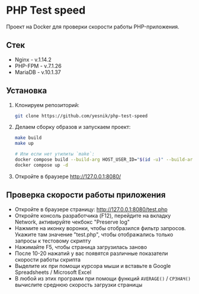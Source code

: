 # PHP Test speed

Проект на Docker для проверки скорости работы PHP-приложения.

## Стек

- Nginx - v.1.14.2
- PHP-FPM - v.7.1.26
- MariaDB - v.10.1.37

## Установка

1. Клонируем репозиторий:
    ```bash
    git clone https://github.com/yesnik/php-test-speed
    ```
2. Делаем сборку образов и запускаем проект:
    ```bash
    make build
    make up
    
    # Или если нет утилиты `make`:
    docker compose build --build-arg HOST_USER_ID="$(id -u)" --build-arg HOST_GROUP_ID="$(id -g)"
    docker compose up -d
    ```
3. Откройте в браузере http://127.0.0.1:8080/

## Проверка скорости работы приложения

- Откройте в браузере страницу: http://127.0.0.1:8080/test.php
- Откройте консоль разработчика (F12), перейдите на вкладку Network, активируйте чекбокс "Preserve log"
- Нажмите на иконку воронки, чтобы отобразился фильтр запросов. Укажите там значение "test.php", чтобы отображались только запросы к тестовому скрипту
- Нажимайте F5, чтобы страница загрузилась заново
- После 10-20 нажатий у вас появятся различные показатели скорости работы скрипта
- Выделите их при помощи курсора мыши и вставьте в Google Spreadsheets / Microsoft Excel
- В любой из этих программ при помощи функций `AVERAGE()` / `СРЗНАЧ()` вычислите среднюю скорость загрузки страницы
